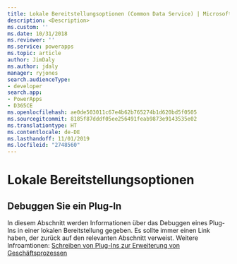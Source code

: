 ```yaml
---
title: Lokale Bereitstellungsoptionen (Common Data Service) | Microsoft-Dokumentation
description: <Description>
ms.custom: ''
ms.date: 10/31/2018
ms.reviewer: ''
ms.service: powerapps
ms.topic: article
author: JimDaly
ms.author: jdaly
manager: ryjones
search.audienceType:
- developer
search.app:
- PowerApps
- D365CE
ms.openlocfilehash: ae0de503011c67e4b62b765274b1d620bd5f0505
ms.sourcegitcommit: 8185f87dddf05ee256491feab9873e9143535e02
ms.translationtype: HT
ms.contentlocale: de-DE
ms.lasthandoff: 11/01/2019
ms.locfileid: "2748560"
---
```

# <a name="on-premises-deployment-options"></a>Lokale Bereitstellungsoptionen

<!-- 

TODO: This page and any links to it will not be published until an on-premises version of Common Data Service is released.


 -->

<!-- TODO: Replace the example below with real content -->
## <a name="debug-a-plug-in"></a>Debuggen Sie ein Plug-In

In diesem Abschnitt werden Informationen über das Debuggen eines Plug-Ins in einer lokalen Bereitstellung gegeben. Es sollte immer einen Link haben, der zurück auf den relevanten Abschnitt verweist. Weitere Infroamtionen: [Schreiben von Plug-Ins zur Erweiterung von Geschäftsprozessen](plug-ins.md)